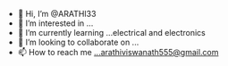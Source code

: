 - 👋 Hi, I’m @ARATHI33
- 👀 I’m interested in ...
- 🌱 I’m currently learning ...electrical and electronics
- 💞️ I’m looking to collaborate on ...
- 📫 How to reach me ...arathiviswanath555@gmail.com

<!---
ARATHI33/ARATHI33 is a ✨ special ✨ repository because its `README.md` (this file) appears on your GitHub profile.
You can click the Preview link to take a look at your changes.
--->
